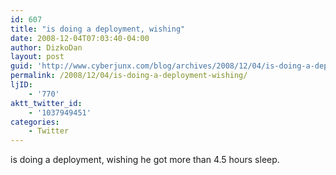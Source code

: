 ```yaml
---
id: 607
title: "is doing a deployment, wishing"
date: 2008-12-04T07:03:40-04:00
author: DizkoDan
layout: post
guid: 'http://www.cyberjunx.com/blog/archives/2008/12/04/is-doing-a-deployment-wishing/'
permalink: /2008/12/04/is-doing-a-deployment-wishing/
ljID:
    - '770'
aktt_twitter_id:
    - '1037949451'
categories:
    - Twitter
---
```


is doing a deployment, wishing he got more than 4.5 hours sleep.